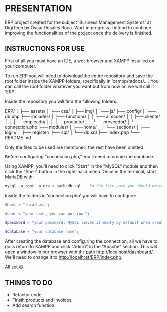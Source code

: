 # PRESENTATION

ERP project created for the subject ‘Business Management Systems’ at DigiTech by Óscar Rosales Roca.
Work in progress. I intend to continue improving the functionalities of the project once the delivery is finished.

## INSTRUCTIONS FOR USE

First of all you must have an IDE, a web browser and XAMPP installed on your computer.

To run ERP you will need to download the entire repository and save the root folder inside the XAMPP folders, specifically in ‘xampp/htdocs/...’. You can call the root folder whatever you want but from now on we will call it ‘ERP’.

Inside the repository you will find the following folders:

ERP/
│
├── assets/
│   ├── css/
│   ├── img/
│   └── js/
├── config/
│   └── db.php
├── includes/
│   ├── functions/
│   │     ├── almacen/
│   │     ├── cliente/
│   │     ├── empleado/
│   │     ├──producto/
│   │     └── proveedor/
│   └── connection.php
├── modules/
│   ├── home/
│   │    └── sections/
│   ├── login/
│   ├── register/
├── sql/
│    └── db.sql
├── index.php
└── README.md

Only the files to be used are mentioned, the rest have been omitted.

Before configuring "connection.php," you'll need to create the database.

Using XAMPP, you'll need to click "Start" in the "MySQL" module and then click the "Shell" button in the right-hand menu. Once in the terminal, start MariaDB with:

```sql
mysql -u root -p erp < path/db.sql -- In the file path you should write the absolute or relative path of your db.sql file, within ../ERP/sql/db.sql. Also in -p erp you can type whatever name you want.
```

Inside the folders in ‘connection.php’ you will have to configure:

```php
$host = "localhost";

$user = "your user, you can put root";

$password = "your password, MySQL leaves it empty by default when creating a database";

$database = "your database name";
```

After creating the database and configuring the connection, all we have to do is return to XAMPP and click "Admin" in the "Apache" section. This will open a window in our browser with the path [http://localhost/dashboard/](http://localhost/dashboard/). We'll need to change it to [http://localhost/ERP/index.php](http://localhost/ERP/index.php).

All set.😄

## THINGS TO DO

- Refactor code.
- Finsih products and invoices.
- Add search function.
